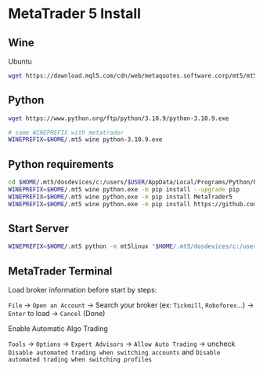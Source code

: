 # MetaTrader 5 Install

## Wine

Ubuntu

```sh
wget https://download.mql5.com/cdn/web/metaquotes.software.corp/mt5/mt5ubuntu.sh ; chmod +x mt5ubuntu.sh ; ./mt5ubuntu.sh
```

## Python

```sh
wget https://www.python.org/ftp/python/3.10.9/python-3.10.9.exe

# same WINEPREFIX with metatrader
WINEPREFIX=$HOME/.mt5 wine python-3.10.9.exe
```

## Python requirements

```sh
cd $HOME/.mt5/dosdevices/c:/users/$USER/AppData/Local/Programs/Python/Python310-32/
WINEPREFIX=$HOME/.mt5 wine python.exe -m pip install --upgrade pip
WINEPREFIX=$HOME/.mt5 wine python.exe -m pip install MetaTrader5
WINEPREFIX=$HOME/.mt5 wine python.exe -m pip install https://github.com/AwesomeTrading/mt5linux/archive/master.zip
```

## Start Server

```sh
WINEPREFIX=$HOME/.mt5 python -m mt5linux "$HOME/.mt5/dosdevices/c:/users/$USER/AppData/Local/Programs/Python/Python310-32/python.exe"
```

## MetaTrader Terminal

Load broker information before start by steps:

`File` -> `Open an Account` -> Search your broker (ex: `Tickmill`, `Roboforex`...) -> `Enter` to load -> `Cancel` (Done)

Enable Automatic Algo Trading

`Tools` -> `Options` -> `Expert Advisors` -> `Allow Auto Trading` -> uncheck `Disable automated trading when switching accounts` and `Disable automated trading when switching profiles`
